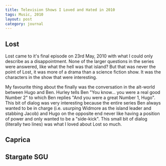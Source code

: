 ```yaml
---
title: Television Shows I Loved and Hated in 2010
tags: Music, 2010
layout: post
category: journal
---
```


## Lost

Lost came to it's final episode on 23rd May, 2010 with what I could only describe as a disappointment. None of the larger questions in the series were answered, like what the hell was that island? But that was never the point of Lost, it was more of a drama than a science fiction show. It was the characters in the show that were interesting.

My favourite thing about the finally was the conversation in the alt-world between Hugo and Ben. Hurley tells Ben "You know... you were a real good Number 2" to which Ben replies "And you were a great Number 1, Hugo". This bit of dialog was very interesting because the entire series Ben always wanted to be in charge (i.e. usurping Widmore as the island leader and stabbing Jacob) and Hugo on the opposite end never like having a position of power and only wanted to be a "side-kick". This small bit of dialog (literally two lines) was what I loved about Lost so much.

## Caprica

## Stargate SGU